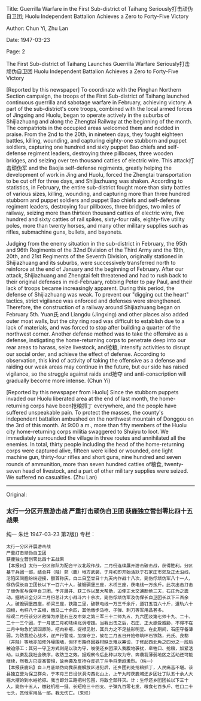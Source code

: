 Title: Guerrilla Warfare in the First Sub-district of Taihang Seriously打击顽伪自卫团; Huolu Independent Battalion Achieves a Zero to Forty-Five Victory

Author: Chun Yi, Zhu Lan

Date: 1947-03-23

Page: 2

The First Sub-district of Taihang Launches Guerrilla Warfare
Seriously打击顽伪自卫团
Huolu Independent Battalion Achieves a Zero to Forty-Five Victory

[Reported by this newspaper] To coordinate with the Pinghan Northern Section campaign, the troops of the First Sub-district of Taihang launched continuous guerrilla and sabotage warfare in February, achieving victory. A part of the sub-district's core troops, combined with the local armed forces of Jingxing and Huolu, began to operate actively in the suburbs of Shijiazhuang and along the Zhengtai Railway at the beginning of the month. The compatriots in the occupied areas welcomed them and nodded in praise. From the 2nd to the 20th, in nineteen days, they fought eighteen battles, killing, wounding, and capturing eighty-one stubborn and puppet soldiers, capturing one hundred and sixty puppet Bao chiefs and self-defense regiment leaders, destroying three pillboxes, three wooden bridges, and seizing over ten thousand catties of electric wire. This attack打击顽伪军 and the Baojia self-defense regiments, greatly helping the development of work in Jing and Huolu, forced the Zhengtai transportation to be cut off for three days, and Shijiazhuang was shaken. According to statistics, in February, the entire sub-district fought more than sixty battles of various sizes, killing, wounding, and capturing more than three hundred stubborn and puppet soldiers and puppet Bao chiefs and self-defense regiment leaders, destroying four pillboxes, three bridges, two miles of railway, seizing more than thirteen thousand catties of electric wire, five hundred and sixty catties of rail spikes, sixty-four rails, eighty-five utility poles, more than twenty horses, and many other military supplies such as rifles, submachine guns, bullets, and bayonets.

Judging from the enemy situation in the sub-district in February, the 95th and 96th Regiments of the 32nd Division of the Third Army and the 19th, 20th, and 21st Regiments of the Seventh Division, originally stationed in Shijiazhuang and its suburbs, were successively transferred north to reinforce at the end of January and the beginning of February. After our attack, Shijiazhuang and Zhengtai felt threatened and had to rush back to their original defenses in mid-February, robbing Peter to pay Paul, and their lack of troops became increasingly apparent. During this period, the defense of Shijiazhuang was weak. To prevent our "digging out the heart" tactics, strict vigilance was enforced and defenses were strengthened. Therefore, the construction of a railway around Shijiazhuang began on February 5th. Yuan氏 and Liangdu (Jingxing) and other places also added outer moat walls, but the city ring road was difficult to establish due to a lack of materials, and was forced to stop after building a quarter of the northwest corner. Another defense method was to take the offensive as a defense, instigating the home-returning corps to penetrate deep into our rear areas to harass, seize livestock, and抢粮, intensify activities to disrupt our social order, and achieve the effect of defense. According to observation, this kind of activity of taking the offensive as a defense and raiding our weak areas may continue in the future, but our side has raised vigilance, so the struggle against raids and抢夺 and anti-conscription will gradually become more intense. (Chun Yi)

[Reported by this newspaper from Huolu] Since the stubborn puppets invaded our Huolu liberated area at the end of last month, the home-returning corps have been抢粮抓丁 everywhere, and the people have suffered unspeakable pain. To protect the masses, the county's independent battalion ambushed on the northwest mountain of Donggou on the 3rd of this month. At 9:00 a.m., more than fifty members of the Huolu city home-returning corps militia swaggered to Shuiyu to loot. We immediately surrounded the village in three routes and annihilated all the enemies. In total, thirty people including the head of the home-returning corps were captured alive, fifteen were killed or wounded, one light machine gun, thirty-four rifles and short guns, nine hundred and seven rounds of ammunition, more than seven hundred catties of粮食, twenty-seven head of livestock, and a part of other military supplies were seized. We suffered no casualties. (Zhu Lan)



<hr /> 

Original: 


### 太行一分区开展游击战  严重打击顽伪自卫团  获鹿独立营创零比四十五战果
纯一  朱烂
1947-03-23
第2版()
专栏：

    太行一分区开展游击战
    严重打击顽伪自卫团
    获鹿独立营创零比四十五战果
    【本报讯】太行一分区部队为配合平汉北段作战，二月份连续展开游击破击战，获得胜利。分区基干兵团一部，结合井（陉）获（鹿）地方武装，于月初即开始活跃于石家庄市郊及正太沿线，沦陷区同胞纷纷迎接，额首称庆。自二日至廿日十九天内作战十八次，毙伤俘顽伪军八十一人，俘伪保长自卫团长以下一百六十人，破毁碉堡三座，木桥三座，获电线一万余斤。此次出击打击了顽伪军与保甲自卫团，予开展井、获工作以莫大帮助，迫使正太交通断绝三天，石庄为之震动。据统计全分区二月份总计大小战斗六十余次，毙伤俘顽伪军及伪保长自卫团长以下三百余人，破毁碉堡四座，桥梁三座，铁路二里，破获电线一万三千余斤，道钉五百六十斤，道轨六十四根，电杆八十五根，缴马二十余匹，其他缴步马枪、子弹、刺刀等军用品甚多。
    综观二月份该分区敌情为原驻石庄及市郊之第三军三十二师九五、九六团及第七师十九、二十、二十一三个团，于一月底二月初陆续北调增援。当我出击之后，石庄、正太感受威胁，不得不在二月中旬急忙调回原防，挖肉补疮，捉襟见肘，其兵力之不足益形明显。在此期间，石庄守备薄弱，为防我挖心战术，遂严行警戒，加强守卫，故在二月五日开始修筑环石铁路，元氏、良都（井陉）等地亦加修外壕围墙，但环市路终因器材缺乏难以筹设，于修起西北角之四分之一段后被迫停工；其另一守卫方式则是以攻为守，唆使还乡团深入我腹地袭扰，牵牲口、抢粮，加紧活动，以紊乱我社会秩序，收防卫之效。据观察今后此种以攻为守、奔袭我薄弱地区之活动还可能继续，然我方已提高警惕，故奔袭及反抢夺反抓丁斗争将渐趋激烈。（纯一）
    【本报获鹿讯】自上月底顽伪向我获鹿解放区进犯后，还乡团到处抢粮抓丁，人民痛苦不堪。该县独立营为保卫群众，于本月三日设伏洞沟西北山上，上午九时获鹿城还乡团壮丁队五十余人大摇大摆的到水峪抢掠。我当即分三路把村包围，将敌全部歼灭。计：生俘还乡团团长以下三十人，毙伤十五人，缴轻机枪一挺、长短枪三十四支、子弹九百零七发、粮食七百多斤、牲口二十七头，其他军用品一部。我无伤亡。（朱烂）
